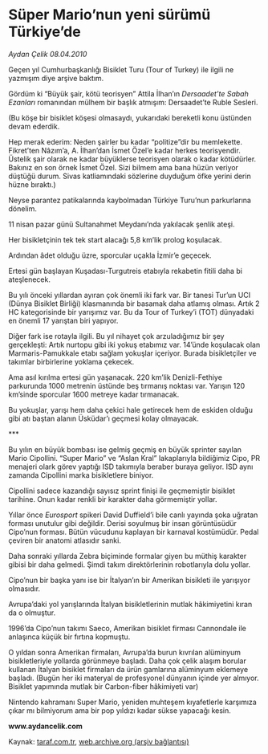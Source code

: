 # Süper Mario’nun yeni sürümü Türkiye’de

*Aydan Çelik 08.04.2010*

<div class="yazi"><p>Geçen yıl Cumhurbaşkanlığı Bisiklet Turu (Tour of Turkey) ile ilgili ne yazmışım diye arşive baktım. </p>
<p>Gördüm ki “Büyük şair, kötü teorisyen” Attila İlhan’ın <i>Dersaadet’te Sabah Ezanları</i> romanından mülhem bir başlık atmışım: Dersaadet’te Ruble Sesleri. </p>
<p>(Bu köşe bir bisiklet köşesi olmasaydı, yukarıdaki bereketli konu üstünden devam ederdik. </p>
<p>Hep merak ederim: Neden şairler bu kadar “politize”dir bu memlekette. Fikret’ten Nâzım’a, A. İlhan’dan İsmet Özel’e kadar herkes teorisyendir. Üstelik şair olarak ne kadar büyüklerse teorisyen olarak o kadar kötüdürler. Bakınız en son örnek İsmet Özel. Sizi bilmem ama bana hüzün veriyor düştüğü durum. Sivas katliamındaki sözlerine duyduğum öfke yerini derin hüzne bıraktı.) </p>
<p>Neyse parantez patikalarında kaybolmadan Türkiye Turu’nun parkurlarına dönelim. </p>
<p>11 nisan pazar günü Sultanahmet Meydanı’nda yakılacak şenlik ateşi.</p>
<p>Her bisikletçinin tek tek start alacağı 5,8 km’lik prolog koşulacak. </p>
<p>Ardından âdet olduğu üzre, sporcular uçakla İzmir’e geçecek. </p>
<p>Ertesi gün başlayan Kuşadası-Turgutreis etabıyla rekabetin fitili daha bi ateşlenecek. </p>
<p>Bu yılı önceki yıllardan ayıran çok önemli iki fark var. Bir tanesi Tur’un UCI (Dünya Bisiklet Birliği) klasmanında bir basamak daha atlamış olması. Artık 2 HC kategorisinde bir yarışımız var. Bu da Tour of Turkey’i (TOT) dünyadaki en önemli 17 yarıştan biri yapıyor. </p>
<p>Diğer fark ise rotayla ilgili. Bu yıl nihayet çok arzuladığımız bir şey gerçekleşti: Artık nurtopu gibi iki yokuş etabımız var. 14’ünde koşulacak olan Marmaris-Pamukkale etabı sağlam yokuşlar içeriyor. Burada bisikletçiler ve takımlar birbirlerine yoklama çekecek.</p>
<p>Ama asıl kırılma ertesi gün yaşanacak. 220 km’lik Denizli-Fethiye parkurunda 1000 metrenin üstünde beş tırmanış noktası var. Yarışın 120 km’sinde sporcular 1600 metreye kadar tırmanacak. </p>
<p>Bu yokuşlar, yarışı hem daha çekici hale getirecek hem de eskiden olduğu gibi atı baştan alanın Üsküdar’ı geçmesi kolay olmayacak. </p>
<p>***</p>
<p>Bu yılın en büyük bombası ise gelmiş geçmiş en büyük sprinter sayılan Mario Cipollini. “Super Mario” ve “Aslan Kral” lakaplarıyla bildiğimiz Cipo, PR menajeri olark görev yaptığı ISD takımıyla beraber buraya geliyor. ISD aynı zamanda Cipollini marka bisikletlere biniyor. </p>
<p>Cipollini sadece kazandığı sayısız sprint finişi ile geçmemiştir bisiklet tarihine. Onun kadar renkli bir karakter daha görmemiştir yollar. </p>
<p>Yıllar önce <i>Eurosport</i> spikeri David Duffield’i bile canlı yayında şoka uğratan forması unutulur gibi değildir. Derisi soyulmuş bir insan görüntüsüdür Cipo’nun forması. Bütün vücudunu kaplayan bir karnaval kostümüdür. Pedal çeviren bir anatomi atlasıdır sanki. </p>
<p>Daha sonraki yıllarda Zebra biçiminde formalar giyen bu müthiş karakter gibisi bir daha gelmedi. Şimdi takım direktörlerinin robotlarıyla dolu yollar. </p>
<p>Cipo’nun bir başka yanı ise bir İtalyan’ın bir Amerikan bisikleti ile yarışıyor olmasıdır. </p>
<p>Avrupa’daki yol yarışlarında İtalyan bisikletlerinin mutlak hâkimiyetini kıran da o olmuştur. </p>
<p>1996’da Cipo’nun takımı Saeco, Amerikan bisiklet firması Cannondale ile anlaşınca küçük bir fırtına kopmuştu. </p>
<p>O yıldan sonra Amerikan firmaları, Avrupa’da burun kıvrılan alüminyum bisikletleriyle yollarda görünmeye başladı. Daha çok çelik alaşım borular kullanan İtalyan bisiklet firmaları da ürün gamlarına alüminyum eklemeye başladı. (Bugün her iki materyal de profesyonel dünyanın içinde yer almıyor. Bisiklet yapımında mutlak bir Carbon-fiber hâkimiyeti var) </p>
<p>Nintendo kahramanı Super Mario, yeniden muhteşem kıyafetlerle karşımıza çıkar mı bilmiyorum ama bir pop yıldızı kadar sükse yapacağı kesin. </p>
<p><b>www.aydancelik.com</b></p></div>

Kaynak: [taraf.com.tr](http://www.taraf.com.tr:80/makale/10809.htm), [web.archive.org (arşiv bağlantısı)](http://web.archive.org/web/20100412154530/http://www.taraf.com.tr:80/makale/10809.htm)
